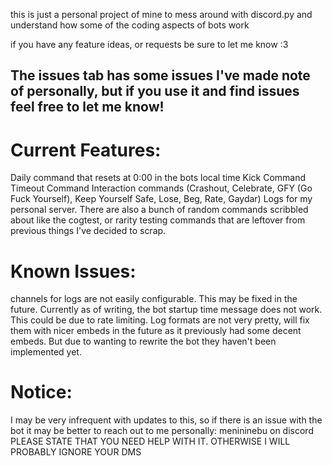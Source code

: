 this is just a personal project of mine to mess around with discord.py and understand how some of the coding aspects of bots work

if you have any feature ideas, or requests be sure to let me know :3

## The issues tab has some issues I've made note of personally, but if you use it and find issues feel free to let me know!

# Current Features:

Daily command that resets at 0:00 in the bots local time
Kick Command
Timeout Command
Interaction commands (Crashout, Celebrate, GFY (Go Fuck Yourself), Keep Yourself Safe, Lose, Beg, Rate, Gaydar) 
Logs for my personal server.
There are also a bunch of random commands scribbled about like the cogtest, or rarity testing commands that are leftover from previous things I've decided to scrap. 

# Known Issues:
channels for logs are not easily configurable. This may be fixed in the future. 
Currently as of writing, the bot startup time message does not work. This could be due to rate limiting. 
Log formats are not very pretty, will fix them with nicer embeds in the future as it previously had some decent embeds. But due to wanting to rewrite the bot they haven't been implemented yet.

# Notice: 
I may be very infrequent with updates to this, so if there is an issue with the bot it may be better to reach out to me personally: menininebu on discord 
PLEASE STATE THAT YOU NEED HELP WITH IT. OTHERWISE I WILL PROBABLY IGNORE YOUR DMS
